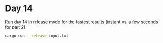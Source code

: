# Day 14
Run day 14 in release mode for the fastest results (instant vs. a few seconds for part 2)

```sh
cargo run --release input.txt
```